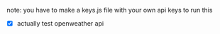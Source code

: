 note: you have to make a keys.js file with your own api keys to run this

- [X] actually test openweather api
